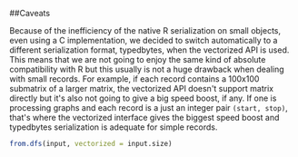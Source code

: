 





##Caveats

Because of the inefficiency of the native R serialization on small objects, even using a C implementation, we decided to
switch automatically to a different serialization format,
 typedbytes, when the vectorized API is used. This means that we are not going to enjoy the same kind of absolute compatibility with R
 but this usually is not a huge drawback when dealing with small records. For example, if each record contains a 100x100 
 submatrix of a larger matrix, the vectorized API doesn't support matrix directly but it's also not going to give a big speed 
 boost, if any. If one is processing graphs and each record is a just an integer pair `(start, stop)`, that's where the
 vectorized interface gives the biggest speed boost and typedbytes serialization is adequate for simple records.
 


```r
from.dfs(input, vectorized = input.size)
```



